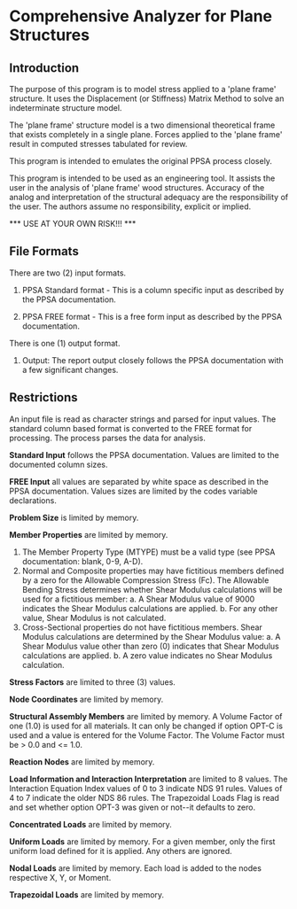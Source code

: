 # Comprehensive Analyzer for Plane Structures

## Introduction
The purpose of this program is to model stress applied to a 'plane frame' structure.  It uses the Displacement (or Stiffness) Matrix Method to solve an indeterminate structure model.

The 'plane frame' structure model is a two dimensional theoretical frame that exists completely in a single plane. Forces applied to the 'plane frame' result in computed stresses tabulated for review.

This program is intended to emulates the original PPSA process closely.

This program is intended to be used as an engineering tool. It assists the user in the analysis of 'plane frame' wood structures. Accuracy of the analog and interpretation of the structural adequacy are the responsibility of the user. The authors assume no responsibility, explicit or implied.

*** USE AT YOUR OWN RISK!!! ***

## File Formats

There are two (2) input formats.

1. PPSA Standard format - This is a column specific input as described by the PPSA documentation.

2. PPSA FREE format - This is a free form input as described by the PPSA documentation.

There is one (1) output format.

1. Output: The report output closely follows the PPSA documentation with a few significant changes.

## Restrictions

An input file is read as character strings and parsed for input values. The standard column based format is converted to the FREE format for processing. The process parses the data for analysis.

**Standard Input** follows the PPSA documentation. Values are limited to the documented column sizes.

**FREE Input** all values are separated by white space as described in the PPSA documentation. Values sizes are limited by the codes variable declarations.

**Problem Size** is limited by memory.

**Member Properties** are limited by memory.
1. The Member Property Type (MTYPE) must be a valid type (see PPSA documentation: blank, 0-9, A-D).
2. Normal and Composite properties may have fictitious members defined by a zero for the Allowable Compression Stress (Fc). The Allowable Bending Stress determines whether Shear Modulus calculations will be used for a fictitious member:
   a. A Shear Modulus value of 9000 indicates the Shear Modulus calculations are applied.
   b. For any other value, Shear Modulus is not calculated.
3. Cross-Sectional properties do not have fictitious members. Shear Modulus calculations are determined by the Shear Modulus value:
   a. A Shear Modulus value other than zero (0) indicates that Shear Modulus calculations are applied.
   b. A zero value indicates no Shear Modulus calculation.

**Stress Factors** are limited to three (3) values.

**Node Coordinates** are limited by memory.

**Structural Assembly Members** are limited by memory. A Volume Factor of one (1.0) is used for all materials. It can only be changed if option OPT-C is used and a value is entered for the Volume Factor. The Volume Factor must be > 0.0 and <= 1.0.

**Reaction Nodes** are limited by memory.

**Load Information and Interaction Interpretation** are limited to 8 values. The Interaction Equation Index values of 0 to 3 indicate NDS 91 rules. Values of 4 to 7 indicate the older NDS 86 rules. The Trapezoidal Loads Flag is read and set whether option OPT-3 was given or not--it defaults to zero.

**Concentrated Loads** are limited by memory.

**Uniform Loads** are limited by memory. For a given member, only the first uniform load defined for it is applied. Any others are ignored.

**Nodal Loads** are limited by memory. Each load is added to the nodes respective X, Y, or Moment.

**Trapezoidal Loads** are limited by memory.

